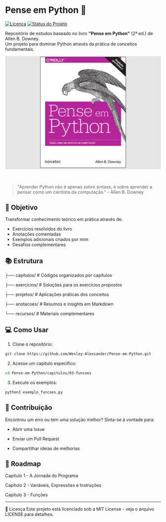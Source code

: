 # Pense em Python 🐍

[![Licença](https://img.shields.io/badge/license-MIT-blue.svg)](LICENSE)
[![Status do Projeto](https://img.shields.io/badge/status-em%20desenvolvimento-brightgreen)]()

Repositório de estudos baseado no livro **"Pense em Python"** (2ª ed.) de Allen B. Downey.  
Um projeto para dominar Python através da prática de conceitos fundamentais.
<p> 
<img src="./Assets/img/livro.png"/>
</p>
<br/>

> "Aprender Python não é apenas sobre sintaxe, é sobre aprender a pensar como um cientista da computação." - Allen B. Downey

## 🚀 Objetivo

Transformar conhecimento teórico em prática através de:
- Exercícios resolvidos do livro
- Anotações comentadas
- Exemplos adicionais criados por mim
- Desafios complementares

## 📚 Estrutura
├── capitulos/ # Códigos organizados por capítulos

├── exercicios/ # Soluções para os exercícios propostos

├── projetos/ # Aplicações práticas dos conceitos

├── anotacoes/ # Resumos e insights em Markdown

└── recursos/ # Materiais complementares



## 💻 Como Usar

1. Clone o repositório:
```bash
git clone https://github.com/Wesley-Alexsander/Pense-em-Python.git
```
2. Acesse um capítulo específico:
```bash
cd Pense-em-Python/capitulos/03-funcoes
```
3. Execute os exemplos:
```bash
python3 exemplo_funcoes.py
```

## 🤝 Contribuição
Encontrou um erro ou tem uma solução melhor? Sinta-se à vontade para:

- Abrir uma Issue

- Enviar um Pull Request

- Compartilhar ideias de melhorias

## 📌 Roadmap
Capítulo 1 - A Jornada do Programa

Capítulo 2 - Variáveis, Expressões e Instruções

Capítulo 3 - Funções

----------

📜 Licença
Este projeto está licenciado sob a MIT License - veja o arquivo LICENSE para detalhes.

